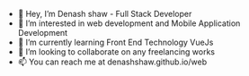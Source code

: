- 👋 Hey, I’m Denash shaw - Full Stack Developer
- 👀 I’m interested in web development and Mobile Application Development
- 🌱 I’m currently learning Front End Technology VueJs
- 💞️ I’m looking to collaborate on any freelancing works
- 📫 You can reach me at denashshaw.github.io/web

<!---
Denashshaw/Denashshaw is a ✨ special ✨ repository because its `README.md` (this file) appears on your GitHub profile.
You can click the Preview link to take a look at your changes.
--->
